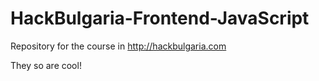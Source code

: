 HackBulgaria-Frontend-JavaScript
================================

Repository for the course in http://hackbulgaria.com

They so are cool!
